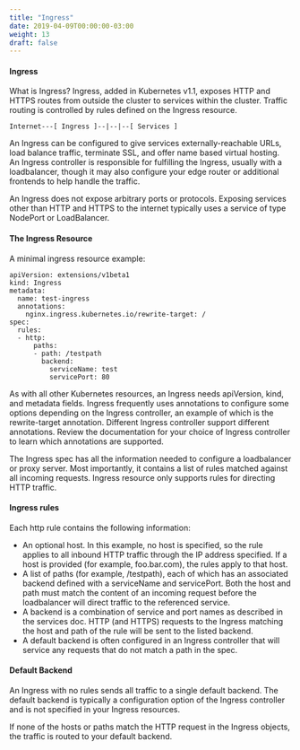 ```yaml
---
title: "Ingress"
date: 2019-04-09T00:00:00-03:00
weight: 13
draft: false
---
```


#### Ingress 

What is Ingress?
Ingress, added in Kubernetes v1.1, exposes HTTP and HTTPS routes from outside the cluster to services within the cluster. Traffic routing is controlled by rules defined on the Ingress resource.

`Internet---[ Ingress ]--|--|--[ Services ]`

An Ingress can be configured to give services externally-reachable URLs, load balance traffic, terminate SSL, and offer name based virtual hosting. An Ingress controller is responsible for fulfilling the Ingress, usually with a loadbalancer, though it may also configure your edge router or additional frontends to help handle the traffic.

An Ingress does not expose arbitrary ports or protocols. Exposing services other than HTTP and HTTPS to the internet typically uses a service of type NodePort or LoadBalancer.

#### The Ingress Resource
A minimal ingress resource example:
```
apiVersion: extensions/v1beta1
kind: Ingress
metadata:
  name: test-ingress
  annotations:
    nginx.ingress.kubernetes.io/rewrite-target: /
spec:
  rules:
  - http:
      paths:
      - path: /testpath
        backend:
          serviceName: test
          servicePort: 80
```
As with all other Kubernetes resources, an Ingress needs apiVersion, kind, and metadata fields.
Ingress frequently uses annotations to configure some options depending on the Ingress controller, an example of which is the rewrite-target annotation. Different Ingress controller support different annotations. Review the documentation for your choice of Ingress controller to learn which annotations are supported.

The Ingress spec has all the information needed to configure a loadbalancer or proxy server. Most importantly, it contains a list of rules matched against all incoming requests. Ingress resource only supports rules for directing HTTP traffic.

#### Ingress rules
Each http rule contains the following information:
- An optional host. In this example, no host is specified, so the rule applies to all inbound HTTP traffic through the IP address specified. If a host is provided (for example, foo.bar.com), the rules apply to that host.
- A list of paths (for example, /testpath), each of which has an associated backend defined with a serviceName and servicePort. Both the host and path must match the content of an incoming request before the loadbalancer will direct traffic to the referenced service.
- A backend is a combination of service and port names as described in the services doc. HTTP (and HTTPS) requests to the Ingress matching the host and path of the rule will be sent to the listed backend.
- A default backend is often configured in an Ingress controller that will service any requests that do not match a path in the spec.

#### Default Backend
An Ingress with no rules sends all traffic to a single default backend. The default backend is typically a configuration option of the Ingress controller and is not specified in your Ingress resources.

If none of the hosts or paths match the HTTP request in the Ingress objects, the traffic is routed to your default backend.
